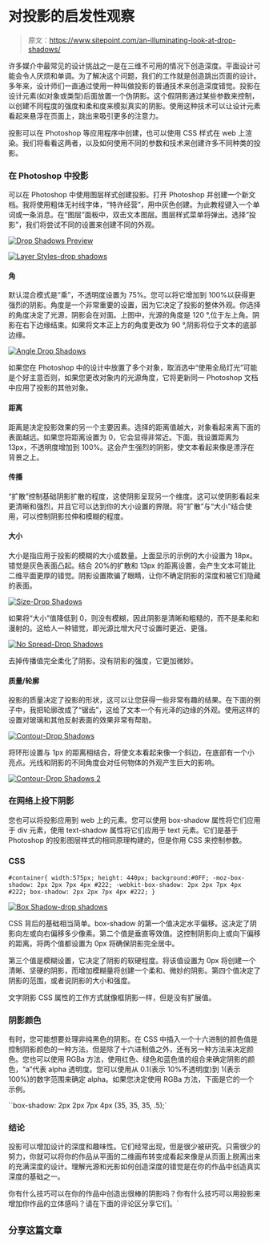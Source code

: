 # 对投影的启发性观察

> 原文：<https://www.sitepoint.com/an-illuminating-look-at-drop-shadows/>

许多媒介中最常见的设计挑战之一是在三维不可用的情况下创造深度。平面设计可能会令人厌烦和单调。为了解决这个问题，我们的工作就是创造跳出页面的设计。多年来，设计师们一直通过使用一种叫做投影的普通技术来创造深度错觉。投影在设计元素(如对象或类型)后面放置一个伪阴影。这个假阴影通过某些参数来控制，以创建不同程度的强度和柔和度来模拟真实的阴影。使用这种技术可以让设计元素看起来悬浮在页面上，跳出来吸引更多的注意力。

投影可以在 Photoshop 等应用程序中创建，也可以使用 CSS 样式在 web 上渲染。我们将看看这两者，以及如何使用不同的参数和技术来创建许多不同种类的投影。

### 在 Photoshop 中投影

可以在 Photoshop 中使用图层样式创建投影。打开 Photoshop 并创建一个新文档。我将使用粗体无衬线字体，“特许经营”，用中灰色创建。为此教程键入一个单词或一条消息。在“图层”面板中，双击文本图层。图层样式菜单将弹出。选择“投影”，我们将尝试不同的设置来创建不同的外观。

[![Drop Shadows Preview](img/893e90f9b9954880be581d561645492f.png)](https://www.sitepoint.com/wp-content/uploads/2012/11/Screen-Shot-2012-11-22-at-3.19.23-AM.png)

[![Layer Styles-drop shadows](img/4dcf10418d42b23f76d5fda3970d3ebc.png)](https://www.sitepoint.com/wp-content/uploads/2012/11/Screen-Shot-2012-11-22-at-3.19.40-AM.png)

#### 角

默认混合模式是“乘”，不透明度设置为 75%。您可以将它增加到 100%以获得更强烈的阴影。角度是一个非常重要的设置，因为它决定了投影的整体外观。你选择的角度决定了光源，阴影会在对面。上图中，光源的角度是 120 °,位于左上角。阴影在右下边缘结束。如果将文本正上方的角度更改为 90 °,阴影将位于文本的底部边缘。

[![Angle Drop Shadows](img/19ce50a4da186078cb8b8421f15e394d.png)](https://www.sitepoint.com/wp-content/uploads/2012/11/Screen-Shot-2012-11-22-at-3.24.07-AM.png)

如果您在 Photoshop 中的设计中放置了多个对象，取消选中“使用全局灯光”可能是个好主意否则，如果您更改对象内的光源角度，它将更新同一 Photoshop 文档中应用了投影的其他对象。

#### 距离

距离是决定投影效果的另一个主要因素。选择的距离值越大，对象看起来离下面的表面越远。如果您将距离设置为 0，它会显得非常近。下面，我设置距离为 13px，不透明度增加到 100%。这会产生强烈的阴影，使文本看起来像是漂浮在背景之上。

#### 传播

“扩散”控制基础阴影扩散的程度，这使阴影呈现另一个维度。这可以使阴影看起来更清晰和强烈，并且它可以达到你的大小设置的界限。将“扩散”与“大小”结合使用，可以控制阴影拉伸和模糊的程度。

#### 大小

大小是指应用于投影的模糊的大小或数量。上面显示的示例的大小设置为 18px。错觉是灰色表面凸起。结合 20%的扩散和 13px 的距离设置，会产生文本可能比二维平面更厚的错觉。阴影设置欺骗了眼睛，让你不确定阴影的深度和被它们隐藏的表面。

[![Size-Drop Shadows](img/5b381d0de65dda709029fdc7cf11876c.png)](https://www.sitepoint.com/wp-content/uploads/2012/11/Screen-Shot-2012-11-24-at-1.00.15-PM.png)

如果将“大小”值降低到 0，则没有模糊，因此阴影是清晰和粗糙的，而不是柔和和漫射的。这给人一种错觉，即光源比增大尺寸设置时更近、更强。

[![No Spread-Drop Shadows](img/98141983de7d81d61c7f6ede3c4c9a21.png)](https://www.sitepoint.com/wp-content/uploads/2012/11/Screen-Shot-2012-11-24-at-1.58.48-PM.png)

去掉传播值完全柔化了阴影。没有阴影的强度，它更加微妙。

#### 质量/轮廓

投影的质量决定了投影的形状，这可以让您获得一些非常有趣的结果。在下面的例子中，我把轮廓改成了“锯齿”，这给了文本一个有光泽的边缘的外观。使用这样的设置对玻璃和其他反射表面的效果非常有帮助。

[![Contour-Drop Shadows](img/efec7d014b4213c6d8e3dd348d02e66e.png)](https://www.sitepoint.com/wp-content/uploads/2012/11/Screen-Shot-2012-11-24-at-2.04.39-PM.png)

将环形设置与 1px 的距离相结合，将使文本看起来像一个斜边，在底部有一个小亮点。光线和阴影的不同角度会对任何物体的外观产生巨大的影响。

[![Contour-Drop Shadows 2](img/b4150aa7144185a40292637342f3df5a.png)](https://www.sitepoint.com/wp-content/uploads/2012/11/Screen-Shot-2012-11-24-at-2.06.45-PM.png)

### 在网络上投下阴影

您也可以将投影应用到 web 上的元素。您可以使用 box-shadow 属性将它们应用于 div 元素，使用 text-shadow 属性将它们应用于 text 元素。它们是基于 Photoshop 的投影图层样式的相同原理构建的，但是你用 CSS 来控制参数。

### CSS

 `#container{
width:575px;
height: 440px;
background:#0FF;
-moz-box-shadow: 2px 2px 7px 4px #222;
-webkit-box-shadow: 2px 2px 7px 4px #222;
box-shadow: 2px 2px 7px 4px #222;
}` 

[![Box Shadow-drop shadows](img/6dba56bbbb2dc2a4735a37a7a1f243d0.png)](https://www.sitepoint.com/wp-content/uploads/2012/11/Screen-Shot-2012-11-24-at-4.35.00-PM.png)

CSS 背后的基础相当简单。box-shadow 的第一个值决定水平偏移。这决定了阴影向左或向右偏移多少像素。第二个值是垂直等效值。这控制阴影向上或向下偏移的距离。将两个值都设置为 0px 将确保阴影完全居中。

第三个值是模糊设置，它决定了阴影的软硬程度。将该值设置为 0px 将创建一个清晰、坚硬的阴影，而增加模糊量将创建一个柔和、微妙的阴影。第四个值决定了阴影的范围，或者说阴影的大小和强度。

文字阴影 CSS 属性的工作方式就像框阴影一样，但是没有扩展值。

### 阴影颜色

有时，您可能想要处理非纯黑色的阴影。在 CSS 中插入一个十六进制的颜色值是控制阴影颜色的一种方法，但是除了十六进制值之外，还有另一种方法来决定颜色。您也可以使用 RGBa 方法，使用红色、绿色和蓝色值的组合来确定阴影的颜色，“a”代表 alpha 透明度。您可以使用从 0.1(表示 10%不透明度)到 1(表示 100%)的数字范围来确定 alpha。如果您决定使用 RGBa 方法，下面是它的一个示例。

 ``box-shadow: 2px 2px 7px 4px (35, 35, 35, .5);`

### 结论

投影可以增加设计的深度和趣味性。它们经常出现，但是很少被研究。只需很少的努力，你就可以将你的作品从平面的二维画布转变成看起来像是从页面上脱离出来的充满深度的设计。理解光源和光影如何创造深度的错觉是在你的作品中创造真实深度的基础之一。

你有什么技巧可以在你的作品中创造出很棒的阴影吗？你有什么技巧可以用投影来增加你作品的立体感吗？请在下面的评论区分享它们。` 

## `分享这篇文章`